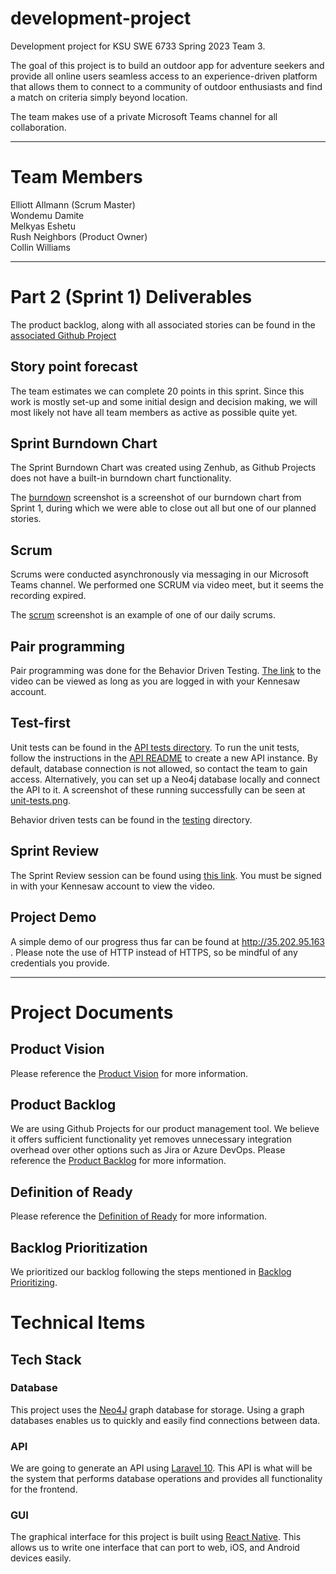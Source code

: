 # development-project
Development project for KSU SWE 6733 Spring 2023 Team 3.    

The goal of this project is to build an outdoor app for adventure seekers and provide all online users seamless access to an experience-driven platform that allows them to connect to a community of outdoor enthusiasts and find a match on criteria simply beyond location.

The team makes use of a private Microsoft Teams channel for all collaboration.

---
# Team Members  

Elliott Allmann (Scrum Master)  
Wondemu Damite   
Melkyas Eshetu  
Rush Neighbors (Product Owner)  
Collin Williams 

---

# Part 2 (Sprint 1) Deliverables

The product backlog, along with all associated stories can be found in the [associated Github Project]()

## Story point forecast

The team estimates we can complete 20 points in this sprint. Since this work is mostly set-up and some initial design and decision making, we will most likely not have all team members as active as possible quite yet.

## Sprint Burndown Chart

The Sprint Burndown Chart was created using Zenhub, as Github Projects does not have a built-in burndown chart functionality.

The [burndown](burndown.png) screenshot is a screenshot of our burndown chart from Sprint 1, during which we were able to close out all but one of our planned stories.

## Scrum

Scrums were conducted asynchronously via messaging in our Microsoft Teams channel. We performed one SCRUM via video meet, but it seems the recording expired.

The [scrum](scrum.png) screenshot is an example of one of our daily scrums.

## Pair programming

Pair programming was done for the Behavior Driven Testing. [The link](https://kennesawedu.sharepoint.com/sites/Team-Spring2023Group3SWE6733-EmergingSoftwareEngineeringProc/Shared%20Documents/General/Recordings/Meeting%20in%20_General_-20230328_211641-Meeting%20Recording.mp4?web=1) to the video can be viewed as long as you are logged in with your Kennesaw account.

## Test-first

Unit tests can be found in the [API tests directory](api/tests/Feature/RegistrationTest.php). To run the unit tests, follow the instructions in the [API README](api/README.md) to create a new API instance. By default, database connection is not allowed, so contact the team to gain access. Alternatively, you can set up a Neo4j database locally and connect the API to it.
A screenshot of these running successfully can be seen at [unit-tests.png](unit-tests.png).


Behavior driven tests can be found in the [testing](testing) directory.

## Sprint Review

The Sprint Review session can be found using [this link](https://kennesawedu.sharepoint.com/:v:/s/Team-Spring2023Group3SWE6733-EmergingSoftwareEngineeringProc/EVoyzLgxO6NGpeCr-5BMQe8BMUyJSrqr6LPtth2HScvq1g?e=4COKr6). You must be signed in with your Kennesaw account to view the video.

## Project Demo

A simple demo of our progress thus far can be found at http://35.202.95.163 . Please note the use of HTTP instead of HTTPS, so be mindful of any credentials you provide.


---
# Project Documents

## Product Vision

Please reference the [Product Vision](Product%20Vision.md) for more information.

## Product Backlog

We are using Github Projects for our product management tool. We believe it offers sufficient functionality yet removes unnecessary integration overhead over other options such as Jira or Azure DevOps. 
Please reference the [Product Backlog](https://github.com/orgs/KSU-SWE6733-Spring2023-Team3/projects/1) for more information.

## Definition of Ready

Please reference the [Definition of Ready](Definition%20Of%20Ready.md) for more information.

## Backlog Prioritization

We prioritized our backlog following the steps mentioned in [Backlog Prioritizing](Backlog%20Prioritizing). 

# Technical Items

## Tech Stack

### Database

This project uses the [Neo4J](https://neo4j.com/) graph database for storage. Using a graph databases enables us to quickly and easily find connections between data.

### API

We are going to generate an API using [Laravel 10](https://laravel.com/). This API is what will be the system that performs database operations and provides all functionality for the frontend.

### GUI

The graphical interface for this project is built using [React Native](https://reactnative.dev/). This allows us to write one interface that can port to web, iOS, and Android devices easily. 
